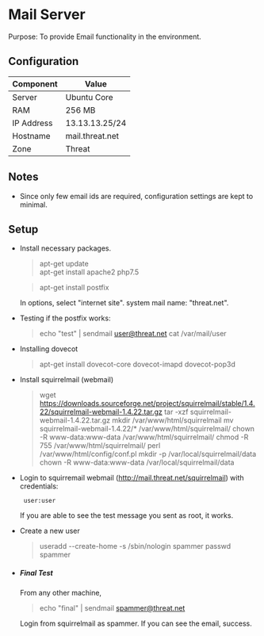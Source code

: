 # Mail Server  

Purpose: To provide Email functionality in the environment.

## Configuration  

| Component | Value |
|-----------|-------|
| Server | Ubuntu Core  |
| RAM | 256 MB  |
| IP Address | 13.13.13.25/24 |
| Hostname | mail.threat.net |
| Zone | Threat |

## Notes
- Since only few email ids are required, configuration settings are kept to minimal.

## Setup  
- Install necessary packages.  

    > apt-get update  
    > apt-get install apache2 php7.5  

    > apt-get install postfix  
    
    In options, select "internet site". system mail name: "threat.net".
    
- Testing if the postfix works:
    > echo "test" | sendmail user@threat.net
    > cat /var/mail/user

- Installing dovecot
    > apt-get install dovecot-core dovecot-imapd dovecot-pop3d  

- Install squirrelmail (webmail)
    > wget https://downloads.sourceforge.net/project/squirrelmail/stable/1.4.22/squirrelmail-webmail-1.4.22.tar.gz
    > tar -xzf squirrelmail-webmail-1.4.22.tar.gz
    > mkdir /var/www/html/squirrelmail
    > mv squirrelmail-webmail-1.4.22/* /var/www/html/squirrelmail/
    > chown -R www-data:www-data /var/www/html/squirrelmail/
    > chmod -R 755 /var/www/html/squirrelmail/
    > perl /var/www/html/config/conf.pl
    > mkdir -p /var/local/squirrelmail/data
    > chown -R www-data:www-data /var/local/squirrelmail/data

- Login to squirremail webmail (http://mail.threat.net/squirrelmail) with credentials:  
 
       user:user
  If you are able to see the test message you sent as root, it works.  

- Create a new user
    > useradd --create-home -s /sbin/nologin spammer
    > passwd spammer

-  ##### Final Test  
    From any other machine,
    > echo "final" | sendmail spammer@threat.net  

   Login from squirrelmail as spammer. If you can see the email, success.



